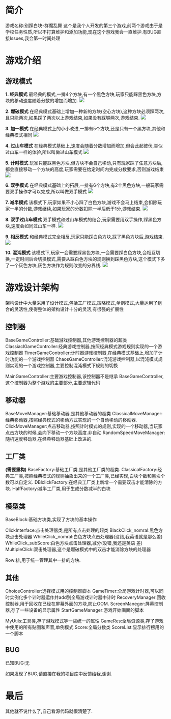 # 简介 #
游戏名称:别踩白块-群魔乱舞
这个是我个人开发的第三个游戏,前两个游戏由于是学校任务性质,所以不打算维护和添加功能,现在这个游戏我会一直维护.有BUG直接Issues,我会第一时间处理

# 游戏介绍 #
## 游戏模式 ##
**1. 经典模式**
最经典的模式,一排4个方块,有一个黑色方块,玩家只能踩黑色方块,方块的移动速度随着分数的增加而增加.
	![](http://image18-c.poco.cn/mypoco/myphoto/20160718/17/18307229120160718170103049.png?1080x1920_130)	

**2. 爆破模式**
在经典模式基础上增加一种新的方块(空心方块),这种方块必须踩两次,且只能两次,如果踩了两次以上游戏结束,如果没有踩够两次,游戏结束.
	![](http://image18-c.poco.cn/mypoco/myphoto/20160718/16/18307229120160718165824091.png?1080x1920_130)
	

**3. 加一模式**
在经典模式上的小小改进,一排有5个方块,还是只有一个黑方块,其他和经典模式相同
	![](http://image18-c.poco.cn/mypoco/myphoto/20160718/16/18307229120160718165948065.png?1080x1920_130)

**4. 过山车模式**
在经典模式基础上,速度会随着分数增加而增加,但会此起彼伏,类似过山车一样的体验,所以叫做过山车模式
	![](http://image18-c.poco.cn/mypoco/myphoto/20160718/16/18307229120160718165837050.png?1080x1920_130)

**5. 计时模式**
玩家只能踩黑色方块,但方块不会自己移动,只有玩家踩了任意方块后,都会直接移动一个方块的高度,玩家需要在给定时间内完成分数要求,否则游戏结束
	![](http://image18-c.poco.cn/mypoco/myphoto/20160718/16/18307229120160718165923058.png?1080x1920_130)

**6. 双手模式**
在经典模式基础上的拓展,一排有6个方块,有2个黑色方块,一般玩家需要双手操作才可以完成,所以叫做双手模式
	![](http://image18-c.poco.cn/mypoco/myphoto/20160718/17/1830722912016071817014801.png?1080x1920_130)

**7. 减半模式**
该模式下,玩家如果不小心踩了白色方块,游戏不会马上结束,会扣除玩家一半的分数,游戏继续,如果玩家的分数扣除一半后低于1分,游戏结束.
	![](http://image18-c.poco.cn/mypoco/myphoto/20160718/17/18307229120160718170028088.png?1080x1920_13)

**8. 双手过山车模式**
双手模式和过山车模式的结合,玩家需要用双手操作,踩黑色方块,速度会如同过山车一样.
	![](http://image18-c.poco.cn/mypoco/myphoto/20160718/17/1830722912016071817013506.png?1080x1920_130)

**9. 相反模式**
和经典模式完全相反,玩家只能踩白色方块,踩了黑色方块后,游戏结束.
	![](http://image18-c.poco.cn/mypoco/myphoto/20160718/17/18307229120160718170207014.png?540x960_130)


**10. 混沌模式**
该模式下,玩家一会需要踩黑色方块,一会需要踩白色方块,会相互切换,一定时间后会切换模式,需要从踩白色方块的规则换到踩黑色方块,这个模式下多了一个灰色方块,灰色方块作为规则改变的分界线.
	![](http://image18-c.poco.cn/mypoco/myphoto/20160718/16/18307229120160718165851011.png?1080x1920_130)


# 游戏设计架构 #
架构设计中大量采用了设计模式,包括工厂模式,策略模式,单例模式,大量运用了组合的灵活性,使得整体的架构设计十分的灵活,有很强的扩展性

## 控制器 ##

BaseGameController:基础游戏控制器,其他游戏控制器的超类
ClassiaclGameController:经典游戏控制器,按照经典模式游戏规则实现的一个游戏控制器
TimerGameController:计时器游戏控制器,在经典模式基础上,增加了计时功能的一个游戏控制器
ChaosGameController:混沌游戏控制器,以混沌模式规则实现的一个游戏控制器,主要控制混沌模式下规则的切换

MainGameController:主要游戏控制器,该控制器不是继承
BaseGameController,这个控制器为整个游戏的主要部分,主要逻辑代码

## 移动器 ##

BaseMoveManager:基础移动器,是其他移动器的超类
ClassicalMoveManager:经典移动器,按照经典模式的移动方式实现的一个自动移动的移动器.
ClickMoveManager:点击移动器,按照计时模式的规则,实现的一个移动器,当玩家点击方块的时候,会向下移动一个方块高度.非自动
RandomSpeedMoveManager:随机速度移动器,在经典移动器基础上改进的.

## 工厂类 ##
**(需要重构)**
BaseFactory:基础工厂类,是其他工厂类的超类.
ClassicalFactory:经典工厂类,按照经典模式的规则抽象出来的一个工厂类,已经实现,白块个数和黑块个数可以自定义.
DBlclickFactory:在经典工厂类上新增一个需要双击才能清除的方块.
HalfFactory:减半工厂类,用于生成分数减半的白块

## 模型类 ##
BaseBlock:基础方块类,实现了方块的基本操作

ClickInterface:点击处理器类,是所有点击处理的超类
BlackClick_nomral:黑色方块点击处理器
WhileClick_nomral:白色方块点击处理器(没错,我英语就是那么差)
WhileClick_subScore:白色方块点击处理器,减分(没错,我还是英语 差)
MultipleClick:双击处理器,这个是爆破模式中的双击才能消除方块的处理器

Row:排,用于统一管理其中一排的方块.



## 其他 ##

ChoiceController:选择模式用的控制器脚本
GameTimer:全局游戏计时器,可以同时实例化多个计时器运作并add到全局游戏计时器中计时
RecoveryManager:回收控制器,用于回收在已经在屏幕外面的方块,防止OOM.
ScreenManeger:屏幕控制器,存了一些设备的显示属性
StartGameManager:游戏开始画面的脚本

MyUtils:工具类,存了游戏模式等一些统一的属性
GameRes:全局资源类,存了游戏中使用的所有贴图和声音,单例模式
Score:全局分数类
ScoreList:显示排行榜用的一个脚本

## BUG ##
已知BUG:无

如果发现了BUG,请直接在我的项目库中反馈给我,谢谢.


# 最后 #
其他就不说什么了,自己看源代码就很清楚了.

